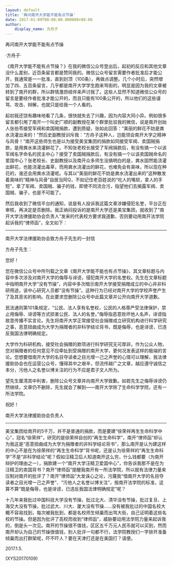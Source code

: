 ```yaml
---
layout: default
title: '再问南开大学能不能有点节操'
date: 2017-01-09T00:00:00.000000+08:00
author:
    display_name: 方舟子
---
```


再问南开大学能不能有点节操

·方舟子·

《南开大学能不能有点节操？》在我的微信公众号登出后，起初的反应和其他文章没什么差别，近百条留言都是赞同我的。微信公众号留言需要作者批准后才能公开，我通常是一一批准，直到封顶（100条），再做点调整。几个小时后，突然增加了四、五百条留言，几乎都是南开大学学生跑来骂街的，明显是因为我的文章被转到了南开的群，所以群情激昂结伴来声讨我了。这些人显然不知道微信公众号的留言是要经作者批准才能公开的，而且只能有100条公开的，所以他们的这些谩骂、攻击、辩解，也就只是给我一个人看的。

起初我还饶有趣味地看了几条，很快就失去了兴趣，因为内容大同小异。例如很多留言都引用了南开一个叫史广顺的副教授在某个群里批驳我的微信，说是南开创始人张伯苓接受军阀和卖国贼捐款，遭到质疑，张如此回答：“美丽的鲜花不妨是粪水浇灌出来的！”然后史副教授训斥我：“方舟子这种人，岂能领会南开大学之精神与风骨！”南开这些师生也是以为接受美宝集团的捐款如同接受军阀、卖国贼捐款，是用粪水来浇灌鲜花了。不知张老校长接受了军阀捐款后，有没有搞一个以该军阀名字命名的民主中心？接受了卖国贼捐款后，有没有搞一个以该卖国贼命名的爱国中心？张老校长、史副教授以及南开众多师生没搞明白的是，粪水固然能浇灌出鲜花，也能浇灌出毒草，而用粪水浇灌出的鲜花，也难免会有臭味，所以现在种花的，谁还会用粪水浇灌呢。与其以“美丽的鲜花不妨是粪水浇灌出来的”这种散发着臭味的“精神与风骨”自居当阿Q，不如记住老百姓说的“吃人的嘴软，拿人的手短”，拿了军阀、卖国贼、骗子的钱，即使不同流合污，指望他们去揭露军阀、卖国贼、骗子，也是不可能了。

然后我收到了微信平台的通知，说是有人投诉我这篇文章涉嫌侵犯名誉，平台正在审核，再决定是否删除。我正纳闷投诉的是南开大学还是美宝集团，就收到了“南开大学法律援助协会负责人”发来的代表校方要求我道歉、否则要动用南开法学院起诉我的“律师函”，全文如下：

--------

南开大学法律援助协会致方舟子先生的一封信

方舟子先生：

您好！

您在微信公众号中所刊载之文章《南开大学能不能也有点节操》，其文章标题与内容中多次涉及对南开大学的侮辱与诽谤，侵犯南开大学的名誉权。先生在文章标题中指明南开大学“没有节操”，内容中多次暗示南开大学接受捐赠成立的中心并非科研用途，该中心研究人员都“没有节操”。这种行为已经对南开大学的学校声誉产生了及其恶劣的影响。在此要求您删除公众号中此篇文章并公开向南开大学道歉。

民法通则第101条规定，“公民、法人享有名誉权，公民的人格尊严受法律保护，禁止用侮辱、诽谤等方式损害公民、法人的名誉。”侮辱指恶意败坏他人名声，诽谤指故意传播不实言论。先生将南开大学正常接受社会捐赠成立研究机构进行科学研究之事，恶意扭曲成为大学为捐赠者的非科学结论背书，既是侮辱，也是诽谤，已违反我国法律明确规定。

大学作为科研机构，接受社会捐赠的款项进行科学研究无可厚非。作为公众人物，您对捐赠者的任何意见不应牵扯到受捐赠的南开大学，更何况发表这样的极端的言论。您想要借南开大学的名目夺读者之目光增一己之声誉的心情可以理解，我法律援助协会也在运营公众号，懂得其中之艰辛，但流传越广之文章，越应遵守诚信之本分，污他人之名誉以博关注的行为不应是君子文人所为。

望先生厘清其中利害，删除公众号文章并向南开大学致歉。如若先生之侮辱诽谤仍然继续，文章仍不删除，先生就会了解到——南开大学除了生命科学学院，还有一所法学院。

祝好！

南开大学法律援助协会负责人

---------

美宝集团给南开的5千万，并不是普通的捐款，而是要建“徐荣祥再生生命科学中心”，冠名“徐荣祥”，研究的是徐荣祥自创的“再生生命科学”，南开“律师函”却认为我这是“恶意扭曲成为大学为捐赠者的非科学结论背书”，那么南开是认为建这样的中心不是在为徐荣祥的“再生生命科学”背书呢，还是认为徐荣祥的“再生生命科学”不是“非科学结论”呢？假如汪精卫后人知道南开这么穷，什么钱都要（为南开辩护的理由之一），捐款建一个“南开大学汪精卫爱国中心”，你告诉我那不是在为汪精卫的卖国背书？南开“律师函”提醒我南开有一所法学院，所以就有法律力量来压制对南开的批评了？南开“律师函”大发诛心之论，污蔑我“借南开大学的名目夺读者之目光增一己之声誉”、“污他人之名誉以博关注”，按南开法学院的标准，这算不算“既是侮辱，也是诽谤，已违反我国法律明确规定”呢？

十几年来我批过中国科技大学没有节操，批过北大、清华没有节操，批过复旦、上海交大没有节操，批过武大、川大、厦大没有节操……没有被我批过的中国名校大概不容易找到，每次被我批到，都是名校师生倾巢而出骂大街，自己证明着这些名校的节操。但是因为批评了高校而收到“律师函”，威胁要动用法学院力量来起诉我的，倒是头一次见。南开的节操很不值钱，区区五千万元人民币就可以买到，然而南开却认为自己的节操很值钱，别人批评一句都不行，法学院教授们一字排开准备倾巢而出打群架呢，吓不吓人？要在天津打还是在美国打？请便。

2017.1.5.

(XYS20170109)

